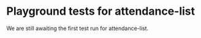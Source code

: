 # Playground tests for attendance-list
We are still awaiting the first test run for attendance-list.
